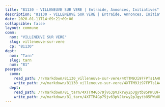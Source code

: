 ```yaml
---
title: "81130 - VILLENEUVE SUR VERE | Entraide, Annonces, Initiatives"
description: "81130 - VILLENEUVE SUR VERE | Entraide, Annonces, Initiatives"
date: 2020-01-11T14:09:21+09:00
collapsible: false
layout: commune
comm:
  nom: "VILLENEUVE SUR VERE"
  slug: villeneuve-sur-vere
  cp: "81130"
dept:
  nom: "Tarn"
  slug: tarn
  num: "81"
peerpad:
  comm:
    read_path: /r/markdown/81130_villeneuve-sur-vere/4XTTM9Ji97FPTs1A4P61u1D91eLUNHcP2znwYBiVL1wLJsE5c
    write_path: /w/markdown/81130_villeneuve-sur-vere/4XTTM9Ji97FPTs1A4P61u1D91eLUNHcP2znwYBiVL1wLJsE5c-K3TgU4amKx1oBwhrw48jWC1Zb3MLnaYuZraaGD3wTsJ7KsPsCkiJ6i6tNqbWhuG7cYeZYtfSfMnYziq5uDM7TBuddHyo2cimJkUTZF9fJHWArbY6bRWnTES85JdXArrMNYL9ZLX8
  dept:
    read_path: /r/markdown/81_tarn/4XTTM4Gp79jv63pVJkrwy2pJgytb85PWuUF46qZV3RNcf9bTY
    write_path: /w/markdown/81_tarn/4XTTM4Gp79jv63pVJkrwy2pJgytb85PWuUF46qZV3RNcf9bTY-K3TgUQULAfYZTaNEYQn663imu6tLJ5XUSYV3bG6y2QwZHe2hiw5KiHgnyL8wpzhjjRKSLQVjHCuMHvPTtVgD4tm7BFQTVwqLNiZgb8d93Riu34VNq5t6eFocUS5Ezct8i9MJtUHQ
---
```


